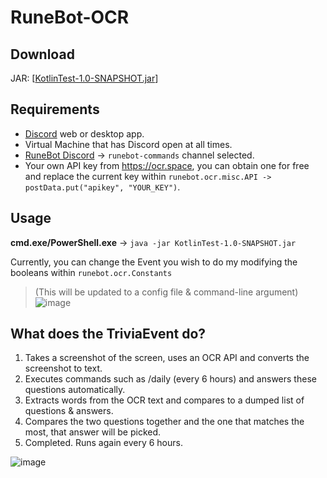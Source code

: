 # RuneBot-OCR

## Download
JAR: [[KotlinTest-1.0-SNAPSHOT.jar](https://github.com/KaiBurton/RuneBot-OCR/blob/main/build/libs/KotlinTest-1.0-SNAPSHOT.jar)]

## Requirements

- [Discord](https://discord.gg) web or desktop app.
- Virtual Machine that has Discord open at all times.
- [RuneBot Discord](https://discord.gg/Pk9M3TKFzF) -> `runebot-commands` channel selected.
- Your own API key from https://ocr.space, you can obtain one for free and replace the current key within ```runebot.ocr.misc.API -> postData.put("apikey", "YOUR_KEY")```.

## Usage
**cmd.exe/PowerShell.exe** -> `java -jar KotlinTest-1.0-SNAPSHOT.jar`

Currently, you can change the Event you wish to do my modifying the booleans within ```runebot.ocr.Constants``` 
> (This will be updated to a config file & command-line argument)
![image](https://user-images.githubusercontent.com/26250917/122693021-ed368080-d22f-11eb-9157-9f0f74e6adfb.png)

## What does the TriviaEvent do?

1. Takes a screenshot of the screen, uses an OCR API and converts the screenshot to text.
2. Executes commands such as /daily (every 6 hours) and answers these questions automatically.
3. Extracts words from the OCR text and compares to a dumped list of questions & answers.
4. Compares the two questions together and the one that matches the most, that answer will be picked.
5. Completed. Runs again every 6 hours.

![image](https://user-images.githubusercontent.com/26250917/122553996-4afc7a00-d030-11eb-99c3-79b6eabf9c7a.png)
